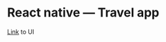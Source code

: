 # React native — Travel app

[Link](https://dribbble.com/shots/15234492-Travel-App-UI-Exploration) to UI
